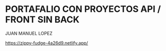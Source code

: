 # PORTAFALIO CON PROYECTOS API / FRONT SIN BACK

JUAN MANUEL LOPEZ

https://zippy-fudge-4a26d9.netlify.app/
